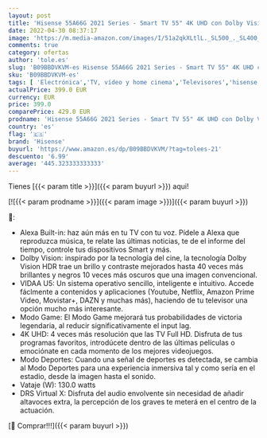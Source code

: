 ```yaml
---
layout: post
title: 'Hisense 55A66G 2021 Series - Smart TV 55" 4K UHD con Dolby Vision HDR  DTS Virtual X  Freeview Play  Alexa Built-in  Bluetooth'
date: 2022-04-30 08:37:17
image: 'https://m.media-amazon.com/images/I/51a2qkXLtlL._SL500_._SL400_.jpg'
comments: true
category: ofertas
author: 'tole.es'
slug: 'B09BBDVKVM-es Hisense 55A66G 2021 Series - Smart TV 55" 4K UHD con Dolby...'
sku: 'B09BBDVKVM-es'
tags: [ 'Electrónica','TV, vídeo y home cinema','Televisores','hisense','smart','tv','🇪🇸', ]
actualPrice: 399.0 EUR
currency: EUR
price: 399.0
comparePrice: 429.0 EUR
prodname: 'Hisense 55A66G 2021 Series - Smart TV 55" 4K UHD con Dolby Vision HDR  DTS Virtual X  Freeview Play  Alexa Built-in  Bluetooth'
country: 'es'
flag: '🇪🇸'
brand: 'Hisense'
buyurl: 'https://www.amazon.es/dp/B09BBDVKVM/?tag=tolees-21'
descuento: '6.99'
average: '445.323333333333'
---
```


Tienes [{{< param title >}}]({{< param buyurl >}}) aqui!

[![{{< param prodname >}}]({{< param image >}})]({{< param buyurl >}})

🔎:

- Alexa Built-in: haz aún más en tu TV con tu voz. Pídele a Alexa que reproduzca música, te relate las últimas noticias, te de el informe del tiempo, controle tus dispositivos Smart y más.
- Dolby Vision: inspirado por la tecnología del cine, la tecnología Dolby Vision HDR trae un brillo y contraste mejorados hasta 40 veces más brillantes y negros 10 veces más oscuros que una imagen convencional.
- VIDAA U5: Un sistema operativo sencillo, inteligente e intuitivo. Accede fáclmente a contenidos y aplicaciones (Youtube, Netflix, Amazon Prime Video, Movistar+, DAZN y muchas más), haciendo de tu televisor una opción mucho más interesante.
- Modo Game: El Modo Game mejorará tus probabilidades de victoria legendaria, al reducir significativamente el input lag.
- 4K UHD: 4 veces más resolución que las TV Full HD. Disfruta de tus programas favoritos, introdúcete dentro de las últimas películas o emociónate en cada momento de los mejores videojuegos.
- Modo Deportes: Cuando una señal de deportes es detectada, se cambia al Modo Deportes para una experiencia inmersiva tal y como sería en el estadio, desde la imagen hasta el sonido.
- Vataje (W): 130.0 watts
- DRS Virtual X: Disfruta del audio envolvente sin necesidad de añadir altavoces extra, la percepción de los graves te meterá en el centro de la actuación.

[🛒 Comprar!!!]({{< param buyurl >}})
